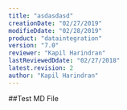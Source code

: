 ```yaml
---
title: "asdasdasd"
creationDate: "02/27/2019"
modifieDdate: "02/28/2019"
product: "dataintegration"
version: "7.0"
reviewer: "Kapil Harindran"
lastReviewedDdate: "02/27/2018"
latest.revision: 2
author: "Kapil Harindran"
---
```


##Test MD File